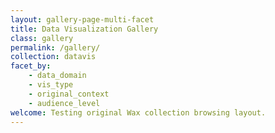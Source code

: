 ```yaml
---
layout: gallery-page-multi-facet
title: Data Visualization Gallery
class: gallery
permalink: /gallery/
collection: datavis
facet_by:
    - data_domain
    - vis_type
    - original_context
    - audience_level
welcome: Testing original Wax collection browsing layout.
---
```

